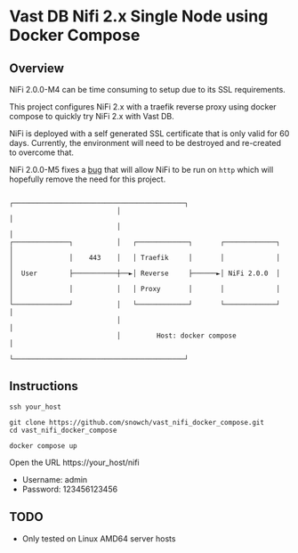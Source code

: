 # Vast DB Nifi 2.x Single Node using Docker Compose

## Overview

NiFi 2.0.0-M4 can be time consuming to setup due to its SSL requirements.

This project configures NiFi 2.x with a traefik reverse proxy using docker compose to quickly try NiFi 2.x with Vast DB.

NiFi is deployed with a self generated SSL certificate that is only valid for 60 days.  Currently, the environment will need to be destroyed and re-created to overcome that.

NiFi 2.0.0-M5 fixes a [bug](https://issues.apache.org/jira/browse/NIFI-13680) that will allow NiFi to be run on `http` which will hopefully remove the need for this project.

```
                           ┌───────────────────────────────────────────┐
                           │                                           │
                           │                                           │
┌──────────────┐           │   ┌─────────────┐       ┌─────────────┐   │
│              │    443    │   │ Traefik     │       │             │   │
│  User        ├───────────┼──►│ Reverse     ├──────►│ NiFi 2.0.0  │   │
│              │           │   │ Proxy       │       │             │   │
└──────────────┘           │   └─────────────┘       └─────────────┘   │
                           │                                           │
                           │         Host: docker compose              │
                           └───────────────────────────────────────────┘
```


## Instructions

```
ssh your_host

git clone https://github.com/snowch/vast_nifi_docker_compose.git
cd vast_nifi_docker_compose

docker compose up
```

Open the URL https://your_host/nifi

- Username: admin
- Password: 123456123456

## TODO

- Only tested on Linux AMD64 server hosts

